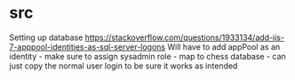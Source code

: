 # src
Setting up database
https://stackoverflow.com/questions/1933134/add-iis-7-apppool-identities-as-sql-server-logons
Will have to add appPool as an identity
	- make sure to assign sysadmin role
	- map to chess database
	- can just copy the normal user login to be sure it works as intended
